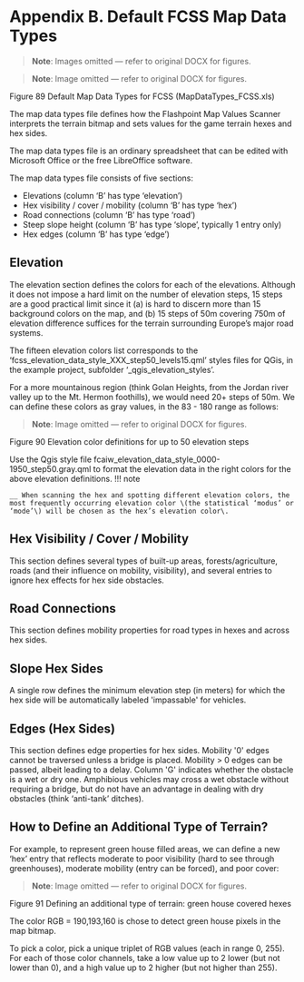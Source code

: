 # Appendix B\. Default FCSS Map Data Types

> **Note**: Images omitted — refer to original DOCX for figures.


> **Note**: Image omitted — refer to original DOCX for figures.



Figure 89	Default Map Data Types for FCSS \(MapDataTypes\_FCSS\.xls\)

The map data types file defines how the Flashpoint Map Values Scanner interprets the terrain bitmap and sets values for the game terrain hexes and hex sides\.

The map data types file is an ordinary spreadsheet that can be edited with Microsoft Office or the free LibreOffice software\.

The map data types file consists of five sections:

- Elevations \(column ‘B’ has type ‘elevation’\)
- Hex visibility / cover / mobility \(column ‘B’ has type ‘hex’\)
- Road connections \(column ‘B’ has type ‘road’\)
- Steep slope height \(column ‘B’ has type ‘slope’, typically 1 entry only\)
- Hex edges \(column ‘B’ has type ‘edge’\)

## Elevation

The elevation section defines the colors for each of the elevations\. Although it does not impose a hard limit on the number of elevation steps, 15 steps are a good practical limit since it \(a\) is hard to discern more than 15 background colors on the map, and \(b\) 15 steps of 50m covering 750m of elevation difference suffices for the terrain surrounding Europe’s major road systems\.

The fifteen elevation colors list corresponds to the ‘fcss\_elevation\_data\_style\_XXX\_step50\_levels15\.qml’ styles files for QGis, in the example project, subfolder ‘\_qgis\_elevation\_styles’\.

For a more mountainous region \(think Golan Heights, from the Jordan river valley up to the Mt\. Hermon foothills\), we would need 20\+ steps of 50m\. We can define these colors as gray values, in the 83 \- 180 range as follows:

> **Note**: Image omitted — refer to original DOCX for figures.



Figure 90	Elevation color definitions for up to 50 elevation steps

Use the Qgis style file fcaiw\_elevation\_data\_style\_0000\-1950\_step50\.gray\.qml to format the elevation data in the right colors for the above elevation definitions\.
!!! note

    __ When scanning the hex and spotting different elevation colors, the most frequently occurring elevation color \(the statistical ‘modus’ or ‘mode’\) will be chosen as the hex’s elevation color\.


## Hex Visibility / Cover / Mobility

This section defines several types of built\-up areas, forests/agriculture, roads \(and their influence on mobility, visibility\), and several entries to ignore hex effects for hex side obstacles\.

## Road Connections

This section defines mobility properties for road types in hexes and across hex sides\.

## Slope Hex Sides

A single row defines the minimum elevation step \(in meters\) for which the hex side will be automatically labeled 'impassable' for vehicles\.

## Edges \(Hex Sides\)

This section defines edge properties for hex sides\. Mobility '0' edges cannot be traversed unless a bridge is placed\. Mobility > 0 edges can be passed, albeit leading to a delay\. Column 'G' indicates whether the obstacle is a wet or dry one\. Amphibious vehicles may cross a wet obstacle without requiring a bridge, but do not have an advantage in dealing with dry obstacles \(think ‘anti\-tank’ ditches\)\.

## How to Define an Additional Type of Terrain?

For example, to represent green house filled areas, we can define a new ‘hex’ entry that reflects moderate to poor visibility \(hard to see through greenhouses\), moderate mobility \(entry can be forced\), and poor cover:

> **Note**: Image omitted — refer to original DOCX for figures.



Figure 91	Defining an additional type of terrain: green house covered hexes

The color RGB = 190,193,160 is chose to detect green house pixels in the map bitmap\.

To pick a color, pick a unique triplet of RGB values \(each in range 0, 255\)\. For each of those color channels, take a low value up to 2 lower \(but not lower than 0\), and a high value up to 2 higher \(but not higher than 255\)\.


